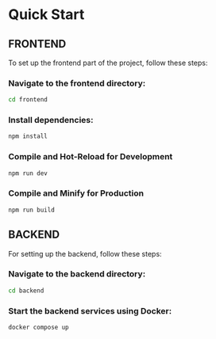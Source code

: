 # Quick Start

## FRONTEND
To set up the frontend part of the project, follow these steps:

### Navigate to the frontend directory:

```sh
cd frontend
```
### Install dependencies:
```sh
npm install
```

### Compile and Hot-Reload for Development

```sh
npm run dev
```

### Compile and Minify for Production

```sh
npm run build
```


## BACKEND
For setting up the backend, follow these steps:

### Navigate to the backend directory:
```sh
cd backend
```

### Start the backend services using Docker:
```sh
docker compose up
```